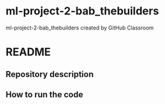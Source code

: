 # ml-project-2-bab_thebuilders
ml-project-2-bab_thebuilders created by GitHub Classroom

# README

## Repository description

## How to run the code 

